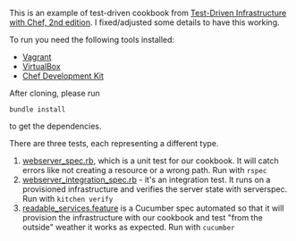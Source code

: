 This is an example of test-driven cookbook from [Test-Driven Infrastructure with Chef, 2nd edition](http://shop.oreilly.com/product/0636920030973.do). I fixed/adjusted some details to have this working.

To run you need the following tools installed:
  * [Vagrant](http://www.vagrantup.com/)
  * [VirtualBox](https://www.virtualbox.org/)
  * [Chef Development Kit](http://downloads.getchef.com/chef-dk/)

After cloning, please run
```
bundle install
```
to get the dependencies.

There are three tests, each representing a different type.
  1. [webserver_spec.rb](spec\webserver_spec.rb), which is a unit test for our cookbook. It will catch errors like not creating a resource or a wrong path. Run with `rspec`
  2. [webserver_integration_spec.rb](test\integration\default\serverspec\localhost\webserver_integration_spec.rb) - it's an integration test. It runs on a provisioned infrastructure and verifies the server state with serverspec. Run with `kitchen verify`
  3. [readable_services.feature](features\readable_services.feature) is a Cucumber spec automated so that it will provision the infrastructure with our cookbook and test "from the outside" weather it works as expected. Run with `cucumber`
